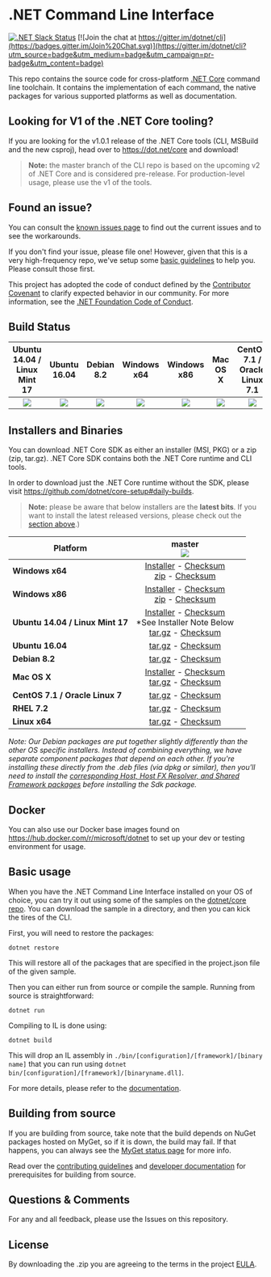 # .NET Command Line Interface

[![.NET Slack Status](https://aspnetcoreslack.herokuapp.com/badge.svg?2)](http://tattoocoder.com/aspnet-slack-sign-up/) [![Join the chat at https://gitter.im/dotnet/cli](https://badges.gitter.im/Join%20Chat.svg)](https://gitter.im/dotnet/cli?utm_source=badge&utm_medium=badge&utm_campaign=pr-badge&utm_content=badge)

This repo contains the source code for cross-platform [.NET Core](http://github.com/dotnet/core) command line toolchain. It contains the implementation of each command, the native packages for various supported platforms as well as documentation. 

Looking for V1 of the .NET Core tooling?
----------------------------------------
If you are looking for the v1.0.1 release of the .NET Core tools (CLI, MSBuild and the new csproj), head over to https://dot.net/core and download!

> **Note:** the master branch of the CLI repo is based on the upcoming v2 of .NET Core and is considered pre-release. For production-level usage, please use the 
> v1 of the tools. 

Found an issue?
---------------
You can consult the [known issues page](https://github.com/dotnet/core/blob/master/cli/known-issues.md) to find out the current issues and to see the workarounds.  

If you don't find your issue, please file one! However, given that this is a very high-frequency repo, we've setup some [basic guidelines](Documentation/issue-filing-guide.md) to help you. Please consult those first.

This project has adopted the code of conduct defined by the [Contributor Covenant](http://contributor-covenant.org/) to clarify expected behavior in our community. For more information, see the [.NET Foundation Code of Conduct](http://www.dotnetfoundation.org/code-of-conduct).

Build Status
------------

|Ubuntu 14.04 / Linux Mint 17 |Ubuntu 16.04 |Debian 8.2 |Windows x64 |Windows x86 |Mac OS X |CentOS 7.1 / Oracle Linux 7.1 |RHEL 7.2 | Linux x64 |
|:------:|:------:|:------:|:------:|:------:|:------:|:------:|:------:|:------:|
|[![][ubuntu-14.04-build-badge]][ubuntu-14.04-build]|[![][ubuntu-16.04-build-badge]][ubuntu-16.04-build]|[![][debian-8.2-build-badge]][debian-8.2-build]|[![][win-x64-build-badge]][win-x64-build]|[![][win-x86-build-badge]][win-x86-build]|[![][osx-build-badge]][osx-build]|[![][centos-build-badge]][centos-build]|[![][rhel-build-badge]][rhel-build]|[![][linux-build-badge]][linux-build]|

[win-x64-build-badge]: https://devdiv.visualstudio.com/_apis/public/build/definitions/0bdbc590-a062-4c3f-b0f6-9383f67865ee/5449/badge
[win-x64-build]: https://devdiv.visualstudio.com/DevDiv/_build?_a=completed&definitionId=5449

[win-x86-build-badge]: https://devdiv.visualstudio.com/_apis/public/build/definitions/0bdbc590-a062-4c3f-b0f6-9383f67865ee/5450/badge
[win-x86-build]: https://devdiv.visualstudio.com/DevDiv/_build?_a=completed&definitionId=5450

[ubuntu-14.04-build-badge]: https://devdiv.visualstudio.com/_apis/public/build/definitions/0bdbc590-a062-4c3f-b0f6-9383f67865ee/5447/badge
[ubuntu-14.04-build]: https://devdiv.visualstudio.com/DevDiv/_build?_a=completed&definitionId=5447

[ubuntu-16.04-build-badge]: https://devdiv.visualstudio.com/_apis/public/build/definitions/0bdbc590-a062-4c3f-b0f6-9383f67865ee/5448/badge
[ubuntu-16.04-build]: https://devdiv.visualstudio.com/DevDiv/_build?_a=completed&definitionId=5448

[debian-8.2-build-badge]: https://devdiv.visualstudio.com/_apis/public/build/definitions/0bdbc590-a062-4c3f-b0f6-9383f67865ee/5442/badge
[debian-8.2-build]: https://devdiv.visualstudio.com/DevDiv/_build?_a=completed&definitionId=5442

[osx-build-badge]: https://devdiv.visualstudio.com/_apis/public/build/definitions/0bdbc590-a062-4c3f-b0f6-9383f67865ee/5445/badge
[osx-build]: https://devdiv.visualstudio.com/DevDiv/_build?_a=completed&definitionId=5445

[centos-build-badge]: https://devdiv.visualstudio.com/_apis/public/build/definitions/0bdbc590-a062-4c3f-b0f6-9383f67865ee/5441/badge
[centos-build]: https://devdiv.visualstudio.com/DevDiv/_build?_a=completed&definitionId=5441

[rhel-build-badge]: https://devdiv.visualstudio.com/_apis/public/build/definitions/0bdbc590-a062-4c3f-b0f6-9383f67865ee/5446/badge
[rhel-build]: https://devdiv.visualstudio.com/DevDiv/_build?_a=completed&definitionId=5446

[linux-build-badge]: https://devdiv.visualstudio.com/_apis/public/build/definitions/0bdbc590-a062-4c3f-b0f6-9383f67865ee/5603/badge
[linux-build]: https://devdiv.visualstudio.com/DevDiv/_build?_a=completed&definitionId=5603

Installers and Binaries
-----------------------

You can download .NET Core SDK as either an installer (MSI, PKG) or a zip (zip, tar.gz). .NET Core SDK contains both the .NET Core runtime and CLI tools.

In order to download just the .NET Core runtime without the SDK, please visit https://github.com/dotnet/core-setup#daily-builds.

> **Note:** please be aware that below installers are the **latest bits**. If you 
> want to install the latest released versions, please check out the [section above](#download-links).)

| Platform | master<br>[![][version-badge]][version] | |
|----------------------------------|:--------------------------------------------------------------------------------------------------------------------------------------------------------------------------------------------:|:---------------------------------------------------------------------------------------------------------------------------------------------------------------------------------------------------------------------------:|
| **Windows x64** | [Installer][win-x64-installer] - [Checksum][win-x64-installer-checksum]<br>[zip][win-x64-zip] - [Checksum][win-x64-zip-checksum] |
| **Windows x86** | [Installer][win-x86-installer] - [Checksum][win-x86-installer-checksum]<br>[zip][win-x86-zip] - [Checksum][win-x86-zip-checksum] |
| **Ubuntu 14.04 / Linux Mint 17** | [Installer][ubuntu-14.04-installer] - [Checksum][ubuntu-14.04-installer-checksum]<br>*See Installer Note Below<br>[tar.gz][ubuntu-14.04-targz] - [Checksum][ubuntu-14.04-targz-checksum] |
| **Ubuntu 16.04** | [tar.gz][ubuntu-16.04-targz] - [Checksum][ubuntu-16.04-targz-checksum] |
| **Debian 8.2** | [tar.gz][debian-8.2-targz] - [Checksum][debian-8.2-targz-checksum] |
| **Mac OS X** | [Installer][osx-installer] - [Checksum][osx-installer-checksum]<br>[tar.gz][osx-targz] - [Checksum][osx-targz-checksum] |
| **CentOS 7.1 / Oracle Linux 7** | [tar.gz][centos-targz] - [Checksum][centos-targz-checksum] |
| **RHEL 7.2** | [tar.gz][rhel-targz] - [Checksum][rhel-targz-checksum] |
| **Linux x64** | [tar.gz][linux-targz] - [Checksum][linux-targz-checksum] |

*Note: Our Debian packages are put together slightly differently than the other OS specific installers. Instead of combining everything, we have separate component packages that depend on each other. If you're installing these directly from the .deb files (via dpkg or similar), then you'll need to install the [corresponding Host, Host FX Resolver, and Shared Framework packages](https://github.com/dotnet/core-setup#daily-builds) before installing the Sdk package.*

[version]: https://dotnetcli.blob.core.windows.net/dotnet/Sdk/master/latest.version
[comment]: # (The latest versions are always the same across all platforms. Just need one to show, so picking win-x64's svg.)
[version-badge]: https://dotnetcli.blob.core.windows.net/dotnet/Sdk/master/win_x64_Release_version_badge.svg

[win-x64-installer]: https://dotnetcli.blob.core.windows.net/dotnet/Sdk/master/dotnet-dev-win-x64.latest.exe
[win-x64-installer-checksum]: https://dotnetclichecksums.blob.core.windows.net/dotnet/Sdk/master/dotnet-dev-win-x64.latest.exe.sha
[win-x64-zip]: https://dotnetcli.blob.core.windows.net/dotnet/Sdk/master/dotnet-dev-win-x64.latest.zip
[win-x64-zip-checksum]: https://dotnetclichecksums.blob.core.windows.net/dotnet/Sdk/master/dotnet-dev-win-x64.latest.zip.sha

[win-x86-installer]: https://dotnetcli.blob.core.windows.net/dotnet/Sdk/master/dotnet-dev-win-x86.latest.exe
[win-x86-installer-checksum]: https://dotnetclichecksums.blob.core.windows.net/dotnet/Sdk/master/dotnet-dev-win-x86.latest.exe.sha
[win-x86-zip]: https://dotnetcli.blob.core.windows.net/dotnet/Sdk/master/dotnet-dev-win-x86.latest.zip
[win-x86-zip-checksum]: https://dotnetclichecksums.blob.core.windows.net/dotnet/Sdk/master/dotnet-dev-win-x86.latest.zip.sha

[ubuntu-14.04-installer]: https://dotnetcli.blob.core.windows.net/dotnet/Sdk/master/dotnet-sdk-ubuntu-x64.latest.deb
[ubuntu-14.04-installer-checksum]: https://dotnetclichecksums.blob.core.windows.net/dotnet/Sdk/master/dotnet-sdk-ubuntu-x64.latest.deb.sha
[ubuntu-14.04-targz]: https://dotnetcli.blob.core.windows.net/dotnet/Sdk/master/dotnet-dev-ubuntu-x64.latest.tar.gz
[ubuntu-14.04-targz-checksum]: https://dotnetclichecksums.blob.core.windows.net/dotnet/Sdk/master/dotnet-dev-ubuntu-x64.latest.tar.gz.sha

[ubuntu-16.04-targz]: https://dotnetcli.blob.core.windows.net/dotnet/Sdk/master/dotnet-dev-ubuntu.16.04-x64.latest.tar.gz
[ubuntu-16.04-targz-checksum]: https://dotnetclichecksums.blob.core.windows.net/dotnet/Sdk/master/dotnet-dev-ubuntu.16.04-x64.latest.tar.gz.sha

[debian-8.2-targz]: https://dotnetcli.blob.core.windows.net/dotnet/Sdk/master/dotnet-dev-debian-x64.latest.tar.gz
[debian-8.2-targz-checksum]: https://dotnetclichecksums.blob.core.windows.net/dotnet/Sdk/master/dotnet-dev-debian-x64.latest.tar.gz.sha

[osx-installer]: https://dotnetcli.blob.core.windows.net/dotnet/Sdk/master/dotnet-dev-osx-x64.latest.pkg
[osx-installer-checksum]: https://dotnetclichecksums.blob.core.windows.net/dotnet/Sdk/master/dotnet-dev-osx-x64.latest.pkg.sha
[osx-targz]: https://dotnetcli.blob.core.windows.net/dotnet/Sdk/master/dotnet-dev-osx-x64.latest.tar.gz
[osx-targz-checksum]: https://dotnetclichecksums.blob.core.windows.net/dotnet/Sdk/master/dotnet-dev-osx-x64.latest.tar.gz.sha

[centos-targz]: https://dotnetcli.blob.core.windows.net/dotnet/Sdk/master/dotnet-dev-centos-x64.latest.tar.gz
[centos-targz-checksum]: https://dotnetclichecksums.blob.core.windows.net/dotnet/Sdk/master/dotnet-dev-centos-x64.latest.tar.gz.sha

[rhel-targz]: https://dotnetcli.blob.core.windows.net/dotnet/Sdk/master/dotnet-dev-rhel-x64.latest.tar.gz
[rhel-targz-checksum]: https://dotnetclichecksums.blob.core.windows.net/dotnet/Sdk/master/dotnet-dev-rhel-x64.latest.tar.gz.sha

[linux-targz]: https://dotnetcli.blob.core.windows.net/dotnet/Sdk/master/dotnet-dev-linux-x64.latest.tar.gz
[linux-targz-checksum]: https://dotnetclichecksums.blob.core.windows.net/dotnet/Sdk/master/dotnet-dev-linux-x64.latest.tar.gz.sha

Docker
------

You can also use our Docker base images found on https://hub.docker.com/r/microsoft/dotnet to set up your dev or testing environment for usage.  

Basic usage
-----------

When you have the .NET Command Line Interface installed on your OS of choice, you can try it out using some of the samples on the [dotnet/core repo](https://github.com/dotnet/core/tree/master/samples). You can download the sample in a directory, and then you can kick the tires of the CLI.


First, you will need to restore the packages:
	
	dotnet restore
	
This will restore all of the packages that are specified in the project.json file of the given sample.

Then you can either run from source or compile the sample. Running from source is straightforward:
	
	dotnet run
	
Compiling to IL is done using:
	
	dotnet build

This will drop an IL assembly in `./bin/[configuration]/[framework]/[binary name]` 
that you can run using `dotnet bin/[configuration]/[framework]/[binaryname.dll]`.

For more details, please refer to the [documentation](https://aka.ms/dotnet-cli-docs).

Building from source
--------------------

If you are building from source, take note that the build depends on NuGet packages hosted on MyGet, so if it is down, the build may fail. If that happens, you can always see the [MyGet status page](http://status.myget.org/) for more info. 

Read over the [contributing guidelines](CONTRIBUTING.md) and [developer documentation](Documentation) for prerequisites for building from source.

Questions & Comments
--------------------

For any and all feedback, please use the Issues on this repository. 

License
-------

By downloading the .zip you are agreeing to the terms in the project [EULA](https://aka.ms/dotnet-core-eula).
